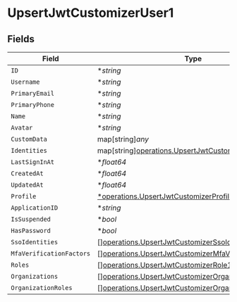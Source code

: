 # UpsertJwtCustomizerUser1


## Fields

| Field                                                                                                                          | Type                                                                                                                           | Required                                                                                                                       | Description                                                                                                                    |
| ------------------------------------------------------------------------------------------------------------------------------ | ------------------------------------------------------------------------------------------------------------------------------ | ------------------------------------------------------------------------------------------------------------------------------ | ------------------------------------------------------------------------------------------------------------------------------ |
| `ID`                                                                                                                           | **string*                                                                                                                      | :heavy_minus_sign:                                                                                                             | N/A                                                                                                                            |
| `Username`                                                                                                                     | **string*                                                                                                                      | :heavy_minus_sign:                                                                                                             | N/A                                                                                                                            |
| `PrimaryEmail`                                                                                                                 | **string*                                                                                                                      | :heavy_minus_sign:                                                                                                             | N/A                                                                                                                            |
| `PrimaryPhone`                                                                                                                 | **string*                                                                                                                      | :heavy_minus_sign:                                                                                                             | N/A                                                                                                                            |
| `Name`                                                                                                                         | **string*                                                                                                                      | :heavy_minus_sign:                                                                                                             | N/A                                                                                                                            |
| `Avatar`                                                                                                                       | **string*                                                                                                                      | :heavy_minus_sign:                                                                                                             | N/A                                                                                                                            |
| `CustomData`                                                                                                                   | map[string]*any*                                                                                                               | :heavy_minus_sign:                                                                                                             | arbitrary                                                                                                                      |
| `Identities`                                                                                                                   | map[string][operations.UpsertJwtCustomizerIdentities1](../../models/operations/upsertjwtcustomizeridentities1.md)              | :heavy_minus_sign:                                                                                                             | N/A                                                                                                                            |
| `LastSignInAt`                                                                                                                 | **float64*                                                                                                                     | :heavy_minus_sign:                                                                                                             | N/A                                                                                                                            |
| `CreatedAt`                                                                                                                    | **float64*                                                                                                                     | :heavy_minus_sign:                                                                                                             | N/A                                                                                                                            |
| `UpdatedAt`                                                                                                                    | **float64*                                                                                                                     | :heavy_minus_sign:                                                                                                             | N/A                                                                                                                            |
| `Profile`                                                                                                                      | [*operations.UpsertJwtCustomizerProfile1](../../models/operations/upsertjwtcustomizerprofile1.md)                              | :heavy_minus_sign:                                                                                                             | N/A                                                                                                                            |
| `ApplicationID`                                                                                                                | **string*                                                                                                                      | :heavy_minus_sign:                                                                                                             | N/A                                                                                                                            |
| `IsSuspended`                                                                                                                  | **bool*                                                                                                                        | :heavy_minus_sign:                                                                                                             | N/A                                                                                                                            |
| `HasPassword`                                                                                                                  | **bool*                                                                                                                        | :heavy_minus_sign:                                                                                                             | N/A                                                                                                                            |
| `SsoIdentities`                                                                                                                | [][operations.UpsertJwtCustomizerSsoIdentity1](../../models/operations/upsertjwtcustomizerssoidentity1.md)                     | :heavy_minus_sign:                                                                                                             | N/A                                                                                                                            |
| `MfaVerificationFactors`                                                                                                       | [][operations.UpsertJwtCustomizerMfaVerificationFactor1](../../models/operations/upsertjwtcustomizermfaverificationfactor1.md) | :heavy_minus_sign:                                                                                                             | N/A                                                                                                                            |
| `Roles`                                                                                                                        | [][operations.UpsertJwtCustomizerRole1](../../models/operations/upsertjwtcustomizerrole1.md)                                   | :heavy_minus_sign:                                                                                                             | N/A                                                                                                                            |
| `Organizations`                                                                                                                | [][operations.UpsertJwtCustomizerOrganization1](../../models/operations/upsertjwtcustomizerorganization1.md)                   | :heavy_minus_sign:                                                                                                             | N/A                                                                                                                            |
| `OrganizationRoles`                                                                                                            | [][operations.UpsertJwtCustomizerOrganizationRole1](../../models/operations/upsertjwtcustomizerorganizationrole1.md)           | :heavy_minus_sign:                                                                                                             | N/A                                                                                                                            |